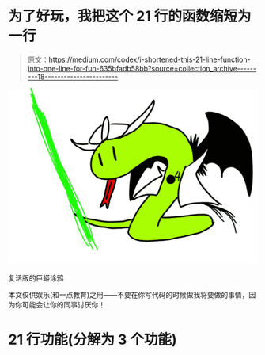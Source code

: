 # 为了好玩，我把这个 21 行的函数缩短为一行

> 原文：<https://medium.com/codex/i-shortened-this-21-line-function-into-one-line-for-fun-635bfadb58bb?source=collection_archive---------18----------------------->

![](img/cac04a0f5a18053e4a1b8cd4ac04a321.png)

复活版的巨蟒涂鸦

本文仅供娱乐(和一点教育)之用——不要在你写代码的时候做我将要做的事情，因为你可能会让你的同事讨厌你！

# 21 行功能(分解为 3 个功能)